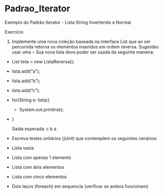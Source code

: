 # Padrao_Iterator
Exemplo do Padrão Iterator - Lista String Invertendo e Normal

Exercício
1. Implemente uma nova coleção baseada na Interface List<E> que ao ser percorrida retorna os
elementos inseridos em ordem reversa. Sugestão: usar uma
  ◦ Sua nova lista deve poder ser usada da seguinte maneira:
  * List<String> lista = new ListaReversa<String>();
  * lista.add(“a”);
  * lista.add(“b”);
  * lista.add(“c”);
  * for(String e: lista){
      * System.out.println(e);
  * }
  
      Saída esperada:
      c
      b
      a

* Escreva testes unitários (jUnit) que contemplem os seguintes cenários:
* Lista vazia
* Lista com apenas 1 elemento
* Lista com dois elementos
* Lista com cinco elementos
* Dois laços (foreach) em sequencia (verificar se ambos funcionam)
